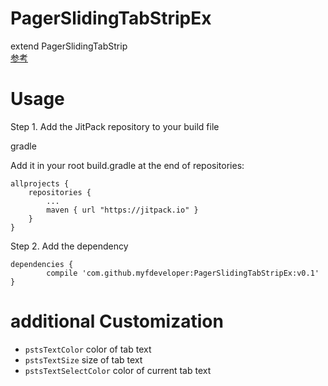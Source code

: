 # PagerSlidingTabStripEx
extend PagerSlidingTabStrip  
[参考](https://github.com/astuetz/PagerSlidingTabStrip)
# Usage
Step 1. Add the JitPack repository to your build file

gradle

Add it in your root build.gradle at the end of repositories:

	allprojects {
		repositories {
			...
			maven { url "https://jitpack.io" }
		}
	}
Step 2. Add the dependency

	dependencies {
	        compile 'com.github.myfdeveloper:PagerSlidingTabStripEx:v0.1'
	}
# additional Customization
- ```pstsTextColor``` color of tab text
- ```pstsTextSize``` size of tab text
- ```pstsTextSelectColor``` color of current tab text
